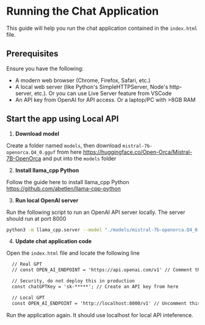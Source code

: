 # Running the Chat Application

This guide will help you run the chat application contained in the `index.html` file.

## Prerequisites

Ensure you have the following:

- A modern web browser (Chrome, Firefox, Safari, etc.)
- A local web server (like Python's SimpleHTTPServer, Node's http-server, etc.). Or you can use Live Server feature from VSCode
- An API key from OpenAI for API access. Or a laptop/PC with >8GB RAM

## Start the app using Local API

1. **Download model**

Create a folder named `models`, then download `mistral-7b-openorca.Q4_0.gguf` from here <https://huggingface.co/Open-Orca/Mistral-7B-OpenOrca> and put into the `models` folder

2. **Install llama_cpp Python**

Follow the guide here to install llama_cpp Python <https://github.com/abetlen/llama-cpp-python>

3. **Run local OpenAI server**

Run the following script to run an OpenAI API server locally. The server should run at port 8000

```bash
python3 -m llama_cpp.server --model "./models/mistral-7b-openorca.Q4_0.gguf" --chat_format chatml --n_gpu_layers 1
```

4. **Update chat application code**

Open the `index.html` file and locate the following line

```html
  // Real GPT
  // const OPEN_AI_ENDPOINT = 'https://api.openai.com/v1' // Comment this line

  // Security, do not deploy this in production
  const chatGPTKey = 'sk-*****'; // Create an API key from here

  // Local GPT
  const OPEN_AI_ENDPOINT = 'http://localhost:8000/v1' // Uncomment this line
```

Run the application again. It should use localhost for local API inteference.

